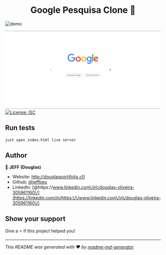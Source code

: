 <h1 align="center">Google Pesquisa Clone 👋</h1>
<img alt="demo" src=""/>
<p>
  <img alt="Version" src="https://github.com/Jeffbeu/Google-Pesquisa/blob/master/Screenshot_1.png?raw=true" />
  <a href="#" target="_blank">
    <img alt="License: ISC" src="https://img.shields.io/badge/License-ISC-yellow.svg" />
  </a>
</p>


## Run tests

```sh
just open index.html live server
```

## Author

👤 **JEFF (Douglas)**

* Website: http://douglasportifolio.cf/
* Github: [@jeffbeu](https://github.com/jeffbeu)
* LinkedIn: [@https:\/\/www.linkedin.com\/in\/douglas-oliveira-305961160\/](https://linkedin.com/in/https:\/\/www.linkedin.com\/in\/douglas-oliveira-305961160\/)

## Show your support

Give a ⭐️ if this project helped you!

***
_This README was generated with ❤️ by [readme-md-generator](https://github.com/kefranabg/readme-md-generator)_
